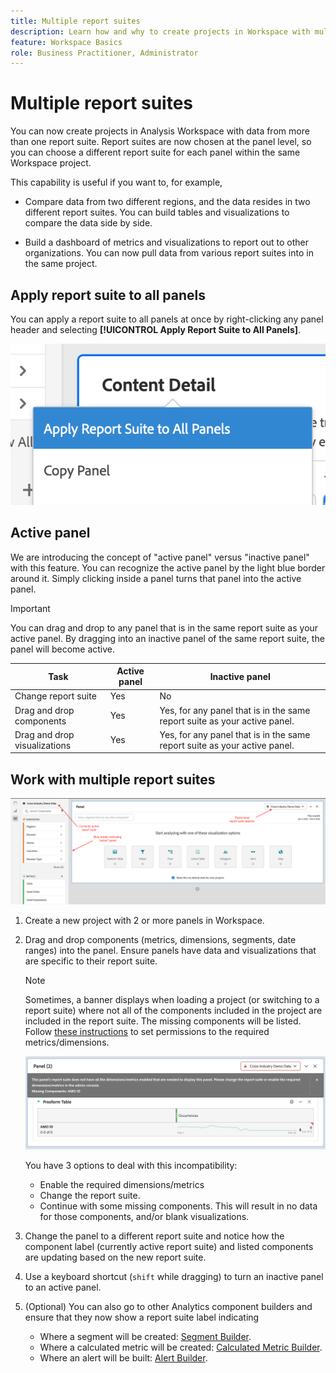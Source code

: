 ```yaml
---
title: Multiple report suites
description: Learn how and why to create projects in Workspace with multiple report suites
feature: Workspace Basics
role: Business Practitioner, Administrator
---
```


# Multiple report suites

You can now create projects in Analysis Workspace with data from more than one report suite. Report suites are now chosen at the panel level, so you can choose a different report suite for each panel within the same Workspace project. 

This capability is useful if you want to, for example,

* Compare data from two different regions, and the data resides in two different report suites. You can build tables and visualizations to compare the data side by side.

* Build a dashboard of metrics and visualizations to report out to other organizations. You can now pull data from various report suites into in the same project.

## Apply report suite to all panels

You can apply a report suite to all panels at once by right-clicking any panel header and selecting **[!UICONTROL Apply Report Suite to All Panels]**.

![](assets/apply-rs-all-panels.png)

## Active panel

We are introducing the concept of "active panel" versus "inactive panel" with this feature. You can recognize the active panel by the light blue border around it. Simply clicking inside a panel turns that panel into the active panel.

>[!IMPORTANT]
>You can drag and drop to any panel that is in the same report suite as your active panel. By dragging into an inactive panel of the same report suite, the panel will become active.

|Task|Active panel|Inactive panel|
|---|---|---|
|Change report suite|Yes|No|
|Drag and drop components|Yes|Yes, for any panel that is in the same report suite as your active panel.|
|Drag and drop visualizations|Yes|Yes, for any panel that is in the same report suite as your active panel.|

## Work with multiple report suites

![](assets/mrs-ui.png)

1. Create a new project with 2 or more panels in Workspace.

1. Drag and drop components (metrics, dimensions, segments, date ranges) into the panel. Ensure panels have data and visualizations that are specific to their report suite.


    >[!NOTE]
    >Sometimes, a banner displays when loading a project (or switching to a report suite) where not all of the components included in the project are included in the report suite. The missing components will be listed. Follow [these instructions](/help/admin/admin-console/permissions/product-profile.md) to set permissions to the required metrics/dimensions.

    ![](assets/incompat-rs.png)

    You have 3 options to deal with this incompatibility:
    * Enable the required dimensions/metrics
    * Change the report suite.
    * Continue with some missing components. This will result in no data for those components, and/or blank visualizations.

1. Change the panel to a different report suite and notice how the component label (currently active report suite) and listed components are updating based on the new report suite.

1. Use a keyboard shortcut (`shift` while dragging) to turn an inactive panel to an active panel.

1. (Optional) You can also go to other Analytics component builders and ensure that they now show a report suite label indicating

    * Where a segment will be created: [Segment Builder](https://docs.adobe.com/content/help/en/analytics/components/segmentation/segmentation-workflow/seg-build.html).
    * Where a calculated metric will be created: [Calculated Metric Builder](https://docs.adobe.com/content/help/en/analytics/components/calculated-metrics/calcmetric-workflow/cm-build-metrics.html).
    * Where an alert will be built: [Alert Builder](https://docs.adobe.com/content/help/en/analytics/components/alerts/alert-builder.html).